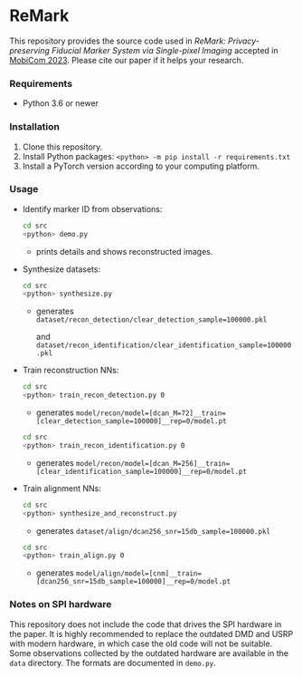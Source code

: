 # ReMark
This repository provides the source code used in *ReMark: Privacy-preserving Fiducial Marker System via Single-pixel Imaging* accepted in [MobiCom 2023](https://sigmobile.org/mobicom/2023/index.html). Please cite our paper if it helps your research.

### Requirements

* Python 3.6 or newer

### Installation

1. Clone this repository.
2. Install Python packages: `<python> -m pip install -r requirements.txt`
3. Install a PyTorch version according to your computing platform.

### Usage

* Identify marker ID from observations:

  ```bash
  cd src
  <python> demo.py
  ```

  * prints details and shows reconstructed images.

* Synthesize datasets:

  ```bash
  cd src
  <python> synthesize.py
  ```

  * generates `dataset/recon_detection/clear_detection_sample=100000.pkl`

    and `dataset/recon_identification/clear_identification_sample=100000.pkl`

* Train reconstruction NNs:

  ```bash
  cd src
  <python> train_recon_detection.py 0
  ```

  * generates `model/recon/model=[dcan_M=72]__train=[clear_detection_sample=100000]__rep=0/model.pt`

  ```bash
  cd src
  <python> train_recon_identification.py 0
  ```

  * generates `model/recon/model=[dcan_M=256]__train=[clear_identification_sample=100000]__rep=0/model.pt`

* Train alignment NNs:

  ```bash
  cd src
  <python> synthesize_and_reconstruct.py
  ```

  * generates `dataset/align/dcan256_snr=15db_sample=100000.pkl`

  ```bash
  cd src
  <python> train_align.py 0
  ```

  * generates `model/align/model=[cnm]__train=[dcan256_snr=15db_sample=100000]__rep=0/model.pt`

### Notes on SPI hardware

This repository does not include the code that drives the SPI hardware in the paper. It is highly recommended to replace the outdated DMD and USRP with modern hardware, in which case the old code will not be suitable. Some observations collected by the outdated hardware are available in the `data` directory. The formats are documented in `demo.py`.
